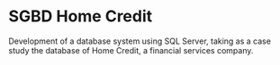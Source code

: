 # SGBD Home Credit
 Development of a database system using SQL Server, taking as a case study the database of Home Credit, a financial services company.
